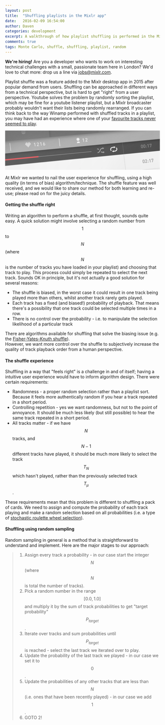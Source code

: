 ```yaml
---
layout: post
title:  "Shuffling playlists in the Mixlr app"
date:   2016-02-09 16:54:00
author: Daven
categories: development
excerpt: A walkthrough of how playlist shuffling is performed in the Mixlr desktop app using random sampling. This technique is a universal method that can be applied to many different problem domains.
comments: true
tags: Monte Carlo, shuffle, shuffling, playlist, random
---
```


<p class="info_block"><strong>We're hiring!</strong> Are you a developer who wants to work on interesting technical challenges with a small, passionate team here in London? We'd love to chat more: drop us a line via <a href="mailto:jobs@mixlr.com">jobs@mixlr.com</a>.</p>

Playlist shuffle was a feature added to the Mixlr desktop app in 2015 after popular demand from users.
Shuffling can be approached in different ways from a technical perspective, but is hard to get "right" from a user perspective.
Youtube solves the problem by randomly sorting the playlist, which may be fine for a youtube listener playlist, but a Mixlr broadcaster probably wouldn't want their lists being randomly rearranged.
If you can think back to the way Winamp performed with shuffled tracks in a playlist, you may have had an experience where one of your [favourite tracks never seemed to play](https://thetfp.com/tfp/tilted-technology/60783-how-does-winamps-shuffle-work.html).

![Shuffle control in the Mixlr desktop app](/images/shuffle.png)

At Mixlr we wanted to nail the user experience for shuffling, using a high quality (in terms of bias) algorithm/technique.
The shuffle feature was well received, and we would like to share our method for both learning and re-use; please read on for the juicy details.


#### Getting the shuffle right

Writing an algorithm to perform a shuffle, at first thought, sounds quite easy.
A quick solution might involve selecting a random number from <span>$$1$$</span> to <span>$$N$$</span> (where <span>$$N$$</span> is the number of tracks you have loaded in your playlist) and choosing that track to play. 
This process could simply be repeated to select the next track. Sounds OK in principle, but it's not actually a good solution for several reasons:

* The shuffle is biased, in the worst case it could result in one track being played more than others, whilst another track rarely gets played.
* Each track has a fixed (and biased!) probability of playback. That means there's a possibility that one track could be selected multiple times in a row.
* There is no control over the probability - i.e. to manipulate the selection likelihood of a particular track

There are algorithms available for shuffling that solve the biasing issue (e.g. the [Fisher-Yates-Knuth shuffle](https://en.wikipedia.org/wiki/Fisher%E2%80%93Yates_shuffle)).  
However, we want more control over the shuffle to subjectively increase the quality of track playback order from a human perspective. 

#### The shuffle experience

Shuffling in a way that "feels right" is a challenge in and of itself; having a intuitive user experience would have to inform algorithm design.
There were certain requirements: 

* Randomness - a proper random selection rather than a playlist sort. Because it feels more authentically random if you hear a track repeated in a short period.
* Controlling repetition - yes we want randomness, but not to the point of annoyance. It should be much less likely (but still possible) to hear the same track repeated in a short period.
* All tracks matter - if we have <span>$$N$$</span> tracks, and <span>$$N - 1$$</span> different tracks have played, it should be much more likely to select the track <span>$$T_N$$</span> which hasn't played, rather than the previously selected track <span>$$T_{\mu}$$</span>.

These requirements mean that this problem is different to shuffling a pack of cards.
We need to assign and compute the probability of each track playing and make a random selection based on all probabilities (i.e. a type of [stochastic roulette wheel selection](http://stackoverflow.com/questions/177271/roulette-selection-in-genetic-algorithms)).

#### Shuffling using random sampling

Random sampling in general is a method that is straightforward to understand and implement.
Here are the major stages to our approach:

> 1. Assign every track a probability - in our case start the integer <span>$$N$$</span> (where $$N$$ is total the number of tracks).
> 2. Pick a random number in the range <span>$$[0.0, 1.0]$$</span> and multiply it by the sum of track probabilities to get "target probability" <span>$$P_{target}$$</span>.
> 3. Iterate over tracks and sum probabilities until <span>$$P_{target}$$</span> is reached - select the last track we iterated over to play.
> 4. Update the probability of the last track we played - in our case we set it to <span>$$0$$</span>.
> 5. Update the probabilities of any other tracks that are less than <span>$$N$$</span> (i.e. ones that have been recently played) - in our case we add <span>$$1$$</span>.
> 6. GOTO 2!

